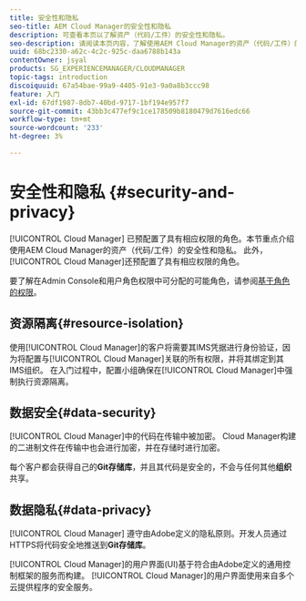 ```yaml
---
title: 安全性和隐私
seo-title: AEM Cloud Manager的安全性和隐私
description: 可查看本页以了解资产（代码/工件）的安全性和隐私。
seo-description: 请阅读本页内容，了解使用AEM Cloud Manager的资产（代码/工件）的安全性和隐私。
uuid: 68bc2330-a62c-4c2c-925c-daa6788b143a
contentOwner: jsyal
products: SG_EXPERIENCEMANAGER/CLOUDMANAGER
topic-tags: introduction
discoiquuid: 67a54bae-99a9-4405-91e3-9a0a8b3ccc98
feature: 入门
exl-id: 67df1987-8db7-40bd-9717-1bf194e957f7
source-git-commit: 43bb3c477ef9c1ce178509b8180479d7616edc66
workflow-type: tm+mt
source-wordcount: '233'
ht-degree: 3%

---
```


# 安全性和隐私 {#security-and-privacy}

[!UICONTROL Cloud Manager] 已预配置了具有相应权限的角色。本节重点介绍使用AEM Cloud Manager的资产（代码/工件）的安全性和隐私。 此外，[!UICONTROL Cloud Manager]还预配置了具有相应权限的角色。

要了解在Admin Console和用户角色权限中可分配的可能角色，请参阅[基于角色的权限](/help/using/role-based-permissions.md)。


## 资源隔离{#resource-isolation}

使用[!UICONTROL Cloud Manager]的客户将需要其IMS凭据进行身份验证，因为将配置与[!UICONTROL Cloud Manager]关联的所有权限，并将其绑定到其IMS组织。 在入门过程中，配置小组确保在[!UICONTROL Cloud Manager]中强制执行资源隔离。

## 数据安全{#data-security}

[!UICONTROL Cloud Manager]中的代码在传输中被加密。 Cloud Manager构建的二进制文件在传输中也会进行加密，并在存储时进行加密。

每个客户都会获得自己的&#x200B;**Git存储库**，并且其代码是安全的，不会与任何其他&#x200B;**组织**&#x200B;共享。

## 数据隐私{#data-privacy}

[!UICONTROL Cloud Manager] 遵守由Adobe定义的隐私原则。开发人员通过HTTPS将代码安全地推送到&#x200B;**Git存储库**。

[!UICONTROL Cloud Manager]的用户界面(UI)基于符合由Adobe定义的通用控制框架的服务而构建。 [!UICONTROL Cloud Manager]的用户界面使用来自多个云提供程序的安全服务。
